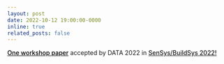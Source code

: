 ```yaml
---
layout: post
date: 2022-10-12 19:00:00-0000
inline: true
related_posts: false
---
```


<a href="https://dl.acm.org/doi/abs/10.1145/3560905.3567772" style="font-weight: 500; color: black;">One workshop paper</a> accepted by DATA 2022 in <a href="https://data-workshop.github.io/DATA2022/" style="font-weight: 500;">SenSys/BuildSys 2022!</a>


